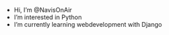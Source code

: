 - Hi, I’m @NavisOnAir
- I’m interested in Python
- I’m currently learning webdevelopment with Django

<!---
NavisOnAir/NavisOnAir is a ✨ special ✨ repository because its `README.md` (this file) appears on your GitHub profile.
You can click the Preview link to take a look at your changes.
--->

